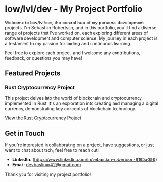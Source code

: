 # low/lvl/dev - My Project Portfolio

Welcome to low/lvl/dev, the central hub of my personal development projects. I'm Sebastian Robertson, and in this portfolio, you'll find a diverse range of projects that I've worked on, each exploring different areas of software development and computer science. My journey in each project is a testament to my passion for coding and continuous learning.

Feel free to explore each project, and I welcome any contributions, feedback, or questions you may have!

## Featured Projects

### Rust Cryptocurrency Project

This project delves into the world of blockchain and cryptocurrency, implemented in Rust. It's an exploration into creating and managing a digital currency, demonstrating key concepts of blockchain technology.

[View the Rust Cryptocurrency Project](https://github.com/devseb19/crypto-rust-project)

## Get in Touch

If you're interested in collaborating on a project, have suggestions, or just want to chat about tech, feel free to reach out!

- **LinkedIn**: (<https://www.linkedin.com/in/sebastian-robertson-8185a696>)
- **Email**: <devbaslinux42@gmail.com>

Thank you for visiting my project portfolio!
